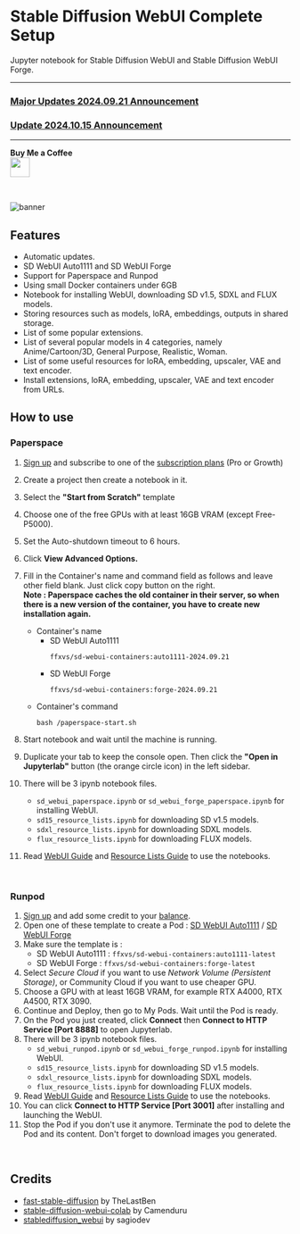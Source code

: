 # Stable Diffusion WebUI Complete Setup  
Jupyter notebook for Stable Diffusion WebUI and Stable Diffusion WebUI Forge.

***

### [Major Updates 2024.09.21 Announcement](https://github.com/ffxvs/sd-webui-complete-setup/discussions/15)  
### [Update 2024.10.15 Announcement](https://github.com/ffxvs/sd-webui-complete-setup/discussions/)  

***

**Buy Me a Coffee**  
<a href="https://sociabuzz.com/ffxvs/tribe" target="_blank">
    <img src="https://storage.sociabuzz.com/storage/landingpage/img/sociabuzz-logo.png" height="35px" style="border:0;height:35px;">
</a>

<br>

![banner](https://github.com/user-attachments/assets/250bf979-d02f-4021-8ea3-4b31bf415514)

## Features  
* Automatic updates.
* SD WebUI Auto1111 and SD WebUI Forge
* Support for Paperspace and Runpod
* Using small Docker containers under 6GB
* Notebook for installing WebUI, downloading SD v1.5, SDXL and FLUX models.
* Storing resources such as models, loRA, embeddings, outputs in shared storage.
* List of some popular extensions.
* List of several popular models in 4 categories, namely Anime/Cartoon/3D, General Purpose, Realistic, Woman.
* List of some useful resources for loRA, embedding, upscaler, VAE and text encoder.
* Install extensions, loRA, embedding, upscaler, VAE and text encoder from URLs.

## How to use  
### Paperspace  
1. [Sign up](https://console.paperspace.com/signup) and subscribe to one of the [subscription plans](https://www.paperspace.com/gradient/pricing) (Pro or Growth)
2. Create a project then create a notebook in it.
3. Select the **"Start from Scratch"** template
4. Choose one of the free GPUs with at least 16GB VRAM (except Free-P5000).
5. Set the Auto-shutdown timeout to 6 hours.
6. Click **View Advanced Options.**
7. Fill in the Container's name and command field as follows and leave other field blank. Just click copy button on the right.  
   **Note : Paperspace caches the old container in their server, so when there is a new version of the container, you have to create new installation again.**
   * Container's name
     * SD WebUI Auto1111
       ```
       ffxvs/sd-webui-containers:auto1111-2024.09.21
       ```
     * SD WebUI Forge
       ```
       ffxvs/sd-webui-containers:forge-2024.09.21
       ```
   * Container's command
     ```
     bash /paperspace-start.sh
     ```
   
8. Start notebook and wait until the machine is running.
9. Duplicate your tab to keep the console open. Then click the **"Open in Jupyterlab"** button (the orange circle icon) in the left sidebar.
10. There will be 3 ipynb notebook files.
    * `sd_webui_paperspace.ipynb` or `sd_webui_forge_paperspace.ipynb` for installing WebUI.
    * `sd15_resource_lists.ipynb` for downloading SD v1.5 models.
    * `sdxl_resource_lists.ipynb` for downloading SDXL models.
    * `flux_resource_lists.ipynb` for downloading FLUX models.
11. Read [WebUI Guide](https://github.com/ffxvs/sd-webui-complete-setup/wiki/WebUI-Guide) and [Resource Lists Guide](https://github.com/ffxvs/sd-webui-complete-setup/wiki/Resource-Lists-Guide) to use the notebooks.

<br>

### Runpod  
1. [Sign up](https://runpod.io?ref=synjcfeg) and add some credit to your [balance](https://www.runpod.io/console/user/billing).
2. Open one of these template to create a Pod : [SD WebUI Auto1111](https://runpod.io/console/deploy?template=38adx50leu&ref=synjcfeg) / [SD WebUI Forge](https://runpod.io/console/deploy?template=kwef1wl832&ref=synjcfeg)
3. Make sure the template is : 
   * SD WebUI Auto1111 : `ffxvs/sd-webui-containers:auto1111-latest`
   * SD WebUI Forge : `ffxvs/sd-webui-containers:forge-latest`
4. Select _Secure Cloud_ if you want to use _Network Volume (Persistent Storage)_, or Community Cloud if you want to use cheaper GPU.
5. Choose a GPU with at least 16GB VRAM, for example RTX A4000, RTX A4500, RTX 3090.
6. Continue and Deploy, then go to My Pods. Wait until the Pod is ready.
7. On the Pod you just created, click **Connect** then **Connect to HTTP Service [Port 8888]** to open Jupyterlab.
8. There will be 3 ipynb notebook files.
   * `sd_webui_runpod.ipynb` or `sd_webui_forge_runpod.ipynb` for installing WebUI.
   * `sd15_resource_lists.ipynb` for downloading SD v1.5 models.
   * `sdxl_resource_lists.ipynb` for downloading SDXL models.
   * `flux_resource_lists.ipynb` for downloading FLUX models.
9. Read [WebUI Guide](https://github.com/ffxvs/sd-webui-complete-setup/wiki/WebUI-Guide) and [Resource Lists Guide](https://github.com/ffxvs/sd-webui-complete-setup/wiki/Resource-Lists-Guide) to use the notebooks.
10. You can click **Connect to HTTP Service [Port 3001]** after installing and launching the WebUI.
11. Stop the Pod if you don't use it anymore. Terminate the pod to delete the Pod and its content. Don't forget to download images you generated.

<br>

## Credits
* [fast-stable-diffusion](https://github.com/TheLastBen/fast-stable-diffusion) by TheLastBen
* [stable-diffusion-webui-colab](https://github.com/camenduru/stable-diffusion-webui-colab) by Camenduru
* [stablediffusion_webui](https://github.com/sagiodev/stablediffusion_webui) by sagiodev
